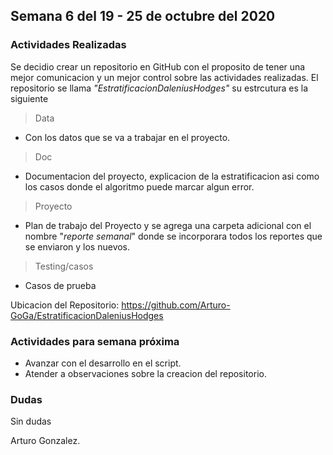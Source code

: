 ## Semana 6 del 19 - 25 de octubre del 2020 

### Actividades Realizadas

Se decidio crear un repositorio en GitHub con el proposito de tener una mejor comunicacion y un mejor control sobre las actividades realizadas.
El repositorio se llama _"EstratificacionDaleniusHodges"_ su estrcutura es la siguiente 
> Data 
* Con los datos que se va a trabajar en el proyecto. 
> Doc 
* Documentacion del proyecto, explicacion de la estratificacion asi como los casos donde el algoritmo puede marcar algun error.
> Proyecto 
* Plan de trabajo del Proyecto y se agrega una carpeta adicional con el nombre "_reporte semanal_" donde se incorporara todos los reportes que se enviaron y los nuevos.
> Testing/casos 
* Casos de prueba

Ubicacion del Repositorio: https://github.com/Arturo-GoGa/EstratificacionDaleniusHodges 
### Actividades para semana próxima

- Avanzar con el desarrollo en el script.
- Atender a observaciones sobre la creacion del repositorio.

### Dudas

Sin dudas

Arturo Gonzalez.

